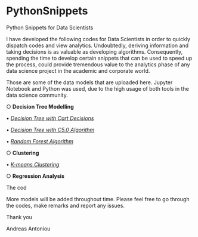 # PythonSnippets
Python Snippets for Data Scientists

I have developed the following codes for Data Scientists in order to quickly dispatch codes and view analytics. Undoubtedly, deriving information and taking decisions is as valuable as developing algorithms. Consequently, spending the time to develop certain snippets that can be used to speed up the process, could provide tremendous value to the analytics phase of any data science project in the academic and corporate world.

Those are some of the data models that are uploaded here. Jupyter Notebook and Python was used, due to the high usage of both tools in the data science community. 

○ __Decision Tree Modelling__ 


 • [*Decision Tree with Cart Decisions*](Tree%20Diagram%20with%20C5.0%20algorithm.ipynb)
 
 • [*Decision Tree with C5.0 Algorithm*](Tree%20Diagram%20with%20CART%20algorithm.ipynb)
 
 • [*Random Forest Algorithm*](Random%20Forest.ipynb)
 
○ __Clustering__
 
 • [*K-means Clustering*](K-Means%20Clustering.ipynb)

○ __Regression Analysis__


The cod

More models will be added throughout time.
Please feel free to go through the codes, make remarks and report any issues.


Thank you

Andreas Antoniou
